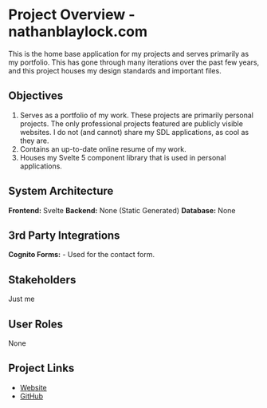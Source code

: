 # Project Overview - nathanblaylock.com

This is the home base application for my projects and serves primarily as my portfolio. This has gone through many iterations over the past few years, and this project houses my design standards and important files.

## Objectives

1. Serves as a portfolio of my work. These projects are primarily personal projects. The only professional projects featured are publicly visible websites. I do not (and cannot) share my SDL applications, as cool as they are.
2. Contains an up-to-date online resume of my work.
3. Houses my Svelte 5 component library that is used in personal applications.

## System Architecture

**Frontend:** Svelte
**Backend:** None (Static Generated)
**Database:** None

## 3rd Party Integrations

**Cognito Forms:** - Used for the contact form.

## Stakeholders

Just me

## User Roles

None

## Project Links

- [Website](https://nathanblaylock.com/)
- [GitHub](https://github.com/ngblaylock/nathanblaylock.com)